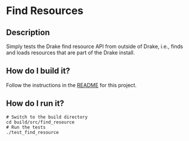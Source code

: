 # Find Resources

## Description

Simply tests the Drake find resource API from outside of Drake, i.e., finds and loads resources that are part of the Drake install.

## How do I build it?

Follow the instructions in the [README](../../README.md) for this project.

## How do I run it?

```
# Switch to the build directory
cd build/src/find_resource
# Run the tests
./test_find_resource
```

